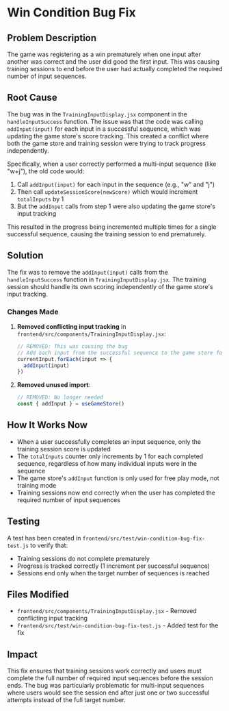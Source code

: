 # Win Condition Bug Fix

## Problem Description
The game was registering as a win prematurely when one input after another was correct and the user did good the first input. This was causing training sessions to end before the user had actually completed the required number of input sequences.

## Root Cause
The bug was in the `TrainingInputDisplay.jsx` component in the `handleInputSuccess` function. The issue was that the code was calling `addInput(input)` for each input in a successful sequence, which was updating the game store's score tracking. This created a conflict where both the game store and training session were trying to track progress independently.

Specifically, when a user correctly performed a multi-input sequence (like "w+j"), the old code would:
1. Call `addInput(input)` for each input in the sequence (e.g., "w" and "j")
2. Then call `updateSessionScore(newScore)` which would increment `totalInputs` by 1
3. But the `addInput` calls from step 1 were also updating the game store's input tracking

This resulted in the progress being incremented multiple times for a single successful sequence, causing the training session to end prematurely.

## Solution
The fix was to remove the `addInput(input)` calls from the `handleInputSuccess` function in `TrainingInputDisplay.jsx`. The training session should handle its own scoring independently of the game store's input tracking.

### Changes Made

1. **Removed conflicting input tracking** in `frontend/src/components/TrainingInputDisplay.jsx`:
   ```javascript
   // REMOVED: This was causing the bug
   // Add each input from the successful sequence to the game store for combo tracking
   currentInput.forEach(input => {
     addInput(input)
   })
   ```

2. **Removed unused import**:
   ```javascript
   // REMOVED: No longer needed
   const { addInput } = useGameStore()
   ```

## How It Works Now
- When a user successfully completes an input sequence, only the training session score is updated
- The `totalInputs` counter only increments by 1 for each completed sequence, regardless of how many individual inputs were in the sequence
- The game store's `addInput` function is only used for free play mode, not training mode
- Training sessions now end correctly when the user has completed the required number of input sequences

## Testing
A test has been created in `frontend/src/test/win-condition-bug-fix-test.js` to verify that:
- Training sessions do not complete prematurely
- Progress is tracked correctly (1 increment per successful sequence)
- Sessions end only when the target number of sequences is reached

## Files Modified
- `frontend/src/components/TrainingInputDisplay.jsx` - Removed conflicting input tracking
- `frontend/src/test/win-condition-bug-fix-test.js` - Added test for the fix

## Impact
This fix ensures that training sessions work correctly and users must complete the full number of required input sequences before the session ends. The bug was particularly problematic for multi-input sequences where users would see the session end after just one or two successful attempts instead of the full target number.

